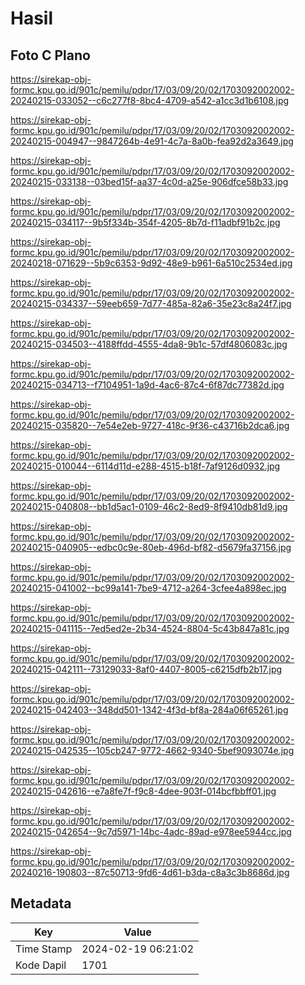 # Hasil

## Foto C Plano

https://sirekap-obj-formc.kpu.go.id/901c/pemilu/pdpr/17/03/09/20/02/1703092002002-20240215-033052--c6c277f8-8bc4-4709-a542-a1cc3d1b6108.jpg

https://sirekap-obj-formc.kpu.go.id/901c/pemilu/pdpr/17/03/09/20/02/1703092002002-20240215-004947--9847264b-4e91-4c7a-8a0b-fea92d2a3649.jpg

https://sirekap-obj-formc.kpu.go.id/901c/pemilu/pdpr/17/03/09/20/02/1703092002002-20240215-033138--03bed15f-aa37-4c0d-a25e-906dfce58b33.jpg

https://sirekap-obj-formc.kpu.go.id/901c/pemilu/pdpr/17/03/09/20/02/1703092002002-20240215-034117--9b5f334b-354f-4205-8b7d-f11adbf91b2c.jpg

https://sirekap-obj-formc.kpu.go.id/901c/pemilu/pdpr/17/03/09/20/02/1703092002002-20240218-071629--5b9c6353-9d92-48e9-b961-6a510c2534ed.jpg

https://sirekap-obj-formc.kpu.go.id/901c/pemilu/pdpr/17/03/09/20/02/1703092002002-20240215-034337--59eeb659-7d77-485a-82a6-35e23c8a24f7.jpg

https://sirekap-obj-formc.kpu.go.id/901c/pemilu/pdpr/17/03/09/20/02/1703092002002-20240215-034503--4188ffdd-4555-4da8-9b1c-57df4806083c.jpg

https://sirekap-obj-formc.kpu.go.id/901c/pemilu/pdpr/17/03/09/20/02/1703092002002-20240215-034713--f7104951-1a9d-4ac6-87c4-6f87dc77382d.jpg

https://sirekap-obj-formc.kpu.go.id/901c/pemilu/pdpr/17/03/09/20/02/1703092002002-20240215-035820--7e54e2eb-9727-418c-9f36-c43716b2dca6.jpg

https://sirekap-obj-formc.kpu.go.id/901c/pemilu/pdpr/17/03/09/20/02/1703092002002-20240215-010044--6114d11d-e288-4515-b18f-7af9126d0932.jpg

https://sirekap-obj-formc.kpu.go.id/901c/pemilu/pdpr/17/03/09/20/02/1703092002002-20240215-040808--bb1d5ac1-0109-46c2-8ed9-8f9410db81d9.jpg

https://sirekap-obj-formc.kpu.go.id/901c/pemilu/pdpr/17/03/09/20/02/1703092002002-20240215-040905--edbc0c9e-80eb-496d-bf82-d5679fa37156.jpg

https://sirekap-obj-formc.kpu.go.id/901c/pemilu/pdpr/17/03/09/20/02/1703092002002-20240215-041002--bc99a141-7be9-4712-a264-3cfee4a898ec.jpg

https://sirekap-obj-formc.kpu.go.id/901c/pemilu/pdpr/17/03/09/20/02/1703092002002-20240215-041115--7ed5ed2e-2b34-4524-8804-5c43b847a81c.jpg

https://sirekap-obj-formc.kpu.go.id/901c/pemilu/pdpr/17/03/09/20/02/1703092002002-20240215-042111--73129033-8af0-4407-8005-c6215dfb2b17.jpg

https://sirekap-obj-formc.kpu.go.id/901c/pemilu/pdpr/17/03/09/20/02/1703092002002-20240215-042403--348dd501-1342-4f3d-bf8a-284a06f65261.jpg

https://sirekap-obj-formc.kpu.go.id/901c/pemilu/pdpr/17/03/09/20/02/1703092002002-20240215-042535--105cb247-9772-4662-9340-5bef9093074e.jpg

https://sirekap-obj-formc.kpu.go.id/901c/pemilu/pdpr/17/03/09/20/02/1703092002002-20240215-042616--e7a8fe7f-f9c8-4dee-903f-014bcfbbff01.jpg

https://sirekap-obj-formc.kpu.go.id/901c/pemilu/pdpr/17/03/09/20/02/1703092002002-20240215-042654--9c7d5971-14bc-4adc-89ad-e978ee5944cc.jpg

https://sirekap-obj-formc.kpu.go.id/901c/pemilu/pdpr/17/03/09/20/02/1703092002002-20240216-190803--87c50713-9fd6-4d61-b3da-c8a3c3b8686d.jpg


## Metadata

| Key        | Value               |
| ---------- | ------------------- |
| Time Stamp | 2024-02-19 06:21:02 |
| Kode Dapil | 1701                |




